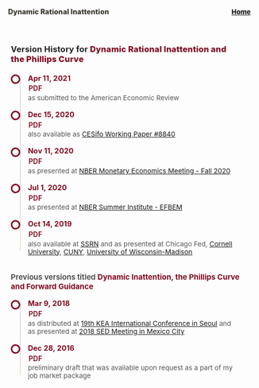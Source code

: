 <div class="section-ribbon sticky-ribbon" style="margin-top:0;margin-bottom:1.2em;display:flex;align-items:center;gap:0.6em;">
  <span style="font-size:1em;font-weight:800;color:#37342c;letter-spacing:0.01em;padding-left:1.1em;flex:1 1 auto;">Dynamic Rational Inattention</span>
  <a href="/" class="ribbon-link inactive" style="padding-left:0.2em;margin-left:1.2em;display:flex;align-items:center;justify-content:flex-end;">
    <i class="fas fa-home" aria-hidden="true"></i>
    <span class="ribbon-label" style="font-size:0.95em;font-weight:800;margin-left:0.3em;">Home</span>
  </a>
</div>
<div class="paper-card" style="padding:0;">
  <div class="sleek-timeline-card" style="box-shadow:none;border:none;margin:0;padding:1.2em 1.5em 1.1em 1.5em;max-width:none;">
  <h3 class="sleek-timeline-title">Version History for <span>Dynamic Rational Inattention and the Phillips Curve</span></h3>
  <ul class="sleek-timeline-list">
    <li>
      <div class="sleek-timeline-dot"></div>
      <div class="sleek-timeline-content">
        <div class="sleek-timeline-date">Apr 11, 2021</div>
  <a href="/dynamic_inattention/draft_2021_04.pdf" class="sleek-timeline-link" rel="nofollow"><i class="fas fa-file-pdf"></i> PDF</a>
        <span class="sleek-timeline-note">as submitted to the American Economic Review</span>
      </div>
    </li>
    <li>
      <div class="sleek-timeline-dot"></div>
      <div class="sleek-timeline-content">
        <div class="sleek-timeline-date">Dec 15, 2020</div>
  <a href="/dynamic_inattention/draft_2020_12.pdf" class="sleek-timeline-link" rel="nofollow"><i class="fas fa-file-pdf"></i> PDF</a>
        <span class="sleek-timeline-note">also available as <a href="https://www.cesifo.org/en/publikationen/2021/working-paper/dynamic-rational-inattention-and-phillips-curve" target="_blank">CESifo Working Paper #8840</a></span>
      </div>
    </li>
    <li>
      <div class="sleek-timeline-dot"></div>
      <div class="sleek-timeline-content">
        <div class="sleek-timeline-date">Nov 11, 2020</div>
  <a href="/dynamic_inattention/draft_2020_11.pdf" class="sleek-timeline-link" rel="nofollow"><i class="fas fa-file-pdf"></i> PDF</a>
        <span class="sleek-timeline-note">as presented at <a href="https://www.nber.org/conferences/nber-monetary-economics-program-meeting-fall-2020" target="_blank">NBER Monetary Economics Meeting - Fall 2020</a></span>
      </div>
    </li>
    <li>
      <div class="sleek-timeline-dot"></div>
      <div class="sleek-timeline-content">
        <div class="sleek-timeline-date">Jul 1, 2020</div>
  <a href="/dynamic_inattention/draft_2020_07.pdf" class="sleek-timeline-link" rel="nofollow"><i class="fas fa-file-pdf"></i> PDF</a>
        <span class="sleek-timeline-note">as presented at <a href="https://www.nber.org/conferences/si-2020-behavioral-macro" target="_blank">NBER Summer Institute - EFBEM</a></span>
      </div>
    </li>
    <li>
      <div class="sleek-timeline-dot"></div>
      <div class="sleek-timeline-content">
        <div class="sleek-timeline-date">Oct 14, 2019</div>
  <a href="/dynamic_inattention/draft_2019_10.pdf" class="sleek-timeline-link" rel="nofollow"><i class="fas fa-file-pdf"></i> PDF</a>
        <span class="sleek-timeline-note">also available at <a href="https://papers.ssrn.com/sol3/papers.cfm?abstract_id=3465793" target="_blank">SSRN</a> and as presented at Chicago Fed, <a href="https://events.cornell.edu/event/sc_tsiang_macroeconomics_workshop_hassan_afrouzi" target="_blank">Cornell University</a>, <a href="https://www.gc.cuny.edu/CUNY_GC/media/Academic-Calendar/Hassan-Afrouzi-Dynamic-Rational-Inattention-and-the-Phillips-Curve-AY_2019_10_14.pdf" target="_blank">CUNY</a>, <a href="https://econ.wisc.edu/macroeconomics-seminar/#fall-2019" target="_blank">University of Wisconsin-Madison</a></span>
      </div>
    </li>
  </ul>
  <h4 class="sleek-timeline-section">Previous versions titled <span>Dynamic Inattention, the Phillips Curve and Forward Guidance</span></h4>
  <ul class="sleek-timeline-list">
    <li>
      <div class="sleek-timeline-dot"></div>
      <div class="sleek-timeline-content">
        <div class="sleek-timeline-date">Mar 9, 2018</div>
  <a href="/dynamic_inattention/draft_2018_03.pdf" class="sleek-timeline-link" rel="nofollow"><i class="fas fa-file-pdf"></i> PDF</a>
        <span class="sleek-timeline-note">as distributed at <a href="http://eng.kea.ne.kr/event/international-conference/program/read?page=1&perPageNum=10&id=91" target="_blank">19th KEA International Conference in Seoul</a> and as presented at <a href="https://editorialexpress.com/conference/SED2018/program/SED2018.html" target="_blank">2018 SED Meeting in Mexico City</a></span>
      </div>
    </li>
    <li>
      <div class="sleek-timeline-dot"></div>
      <div class="sleek-timeline-content">
        <div class="sleek-timeline-date">Dec 28, 2016</div>
  <a href="/dynamic_inattention/draft_2016_12.pdf" class="sleek-timeline-link" rel="nofollow"><i class="fas fa-file-pdf"></i> PDF</a>
        <span class="sleek-timeline-note">preliminary draft that was available upon request as a part of my job market package</span>
      </div>
    </li>
  </ul>

  </div>
</div>

<style>
.sleek-timeline-card {
  background: none;
  border-radius: 0;
  box-shadow: none;
  margin: 0;
  padding: 1.2em 1.5em 1.1em 1.5em;
  border: none;
  max-width: none;
  margin-left: 0;
  margin-right: 0;
}
.sleek-timeline-title {
  font-size: 1.18em;
  font-weight: 700;
  margin-bottom: 1.2em;
  color: #222;
  letter-spacing: 0.01em;
}
.sleek-timeline-title span {
  color: #7f0a20;
  font-weight: 800;
}
.sleek-timeline-section {
  font-size: 1.08em;
  font-weight: 600;
  margin-top: 2.2em;
  margin-bottom: 1.1em;
  color: #444;
}
.sleek-timeline-section span {
  color: #7f0a20;
  font-weight: 700;
}
.sleek-timeline-list {
  list-style: none;
  margin: 0;
  padding: 0;
  position: relative;
}
.sleek-timeline-list::before {
  content: "";
  position: absolute;
  left: 18px;
  top: 0.7em;
  bottom: 0.7em;
  width: 2px;
  background: linear-gradient(to bottom, #e0e0e0 60%, #f4e4c2 100%);
  z-index: 0;
}
.sleek-timeline-list li {
  display: flex;
  align-items: flex-start;
  margin-bottom: 1.2em;
  position: relative;
  min-height: 2.2em;
}
.sleek-timeline-dot {
  width: 13px;
  height: 13px;
  background: #fff;
  border: 3px solid #7f0a20;
  border-radius: 50%;
  position: relative;
  margin-right: 1.1em;
  margin-top: 0.1em;
  z-index: 1;
  box-shadow: 0 1px 4px rgba(127,10,32,0.10);
}
.sleek-timeline-content {
  display: flex;
  flex-direction: column;
  gap: 0.1em;
  flex: 1;
}
.sleek-timeline-date {
  font-weight: 700;
  color: #7f0a20;
  font-size: 1.04em;
  margin-bottom: 0.1em;
  letter-spacing: 0.01em;
}
.sleek-timeline-link {
  color: #7f0a20;
  font-weight: 600;
  margin-right: 0.5em;
  margin-left: 0.1em;
  text-decoration: none;
  font-size: 1em;
  display: inline-block;
}
.sleek-timeline-link:hover {
  text-decoration: underline;
}
.sleek-timeline-note {
  color: #555;
  font-size: 0.97em;
  margin-left: 0;
  font-weight: 400;
  display: block;
  margin-top: 0.1em;
}
@media (max-width: 600px) {
  .sleek-timeline-card {
    padding: 0.9em 0.5em 0.9em 0.5em;
  }
  .sleek-timeline-title, .sleek-timeline-section {
    font-size: 1em;
  }
  .sleek-timeline-list li {
    min-height: 1.5em;
    margin-bottom: 0.8em;
  }
  .sleek-timeline-dot {
    width: 10px;
    height: 10px;
    margin-right: 0.7em;
  }
  .sleek-timeline-date {
    font-size: 0.98em;
  }
}
</style>
